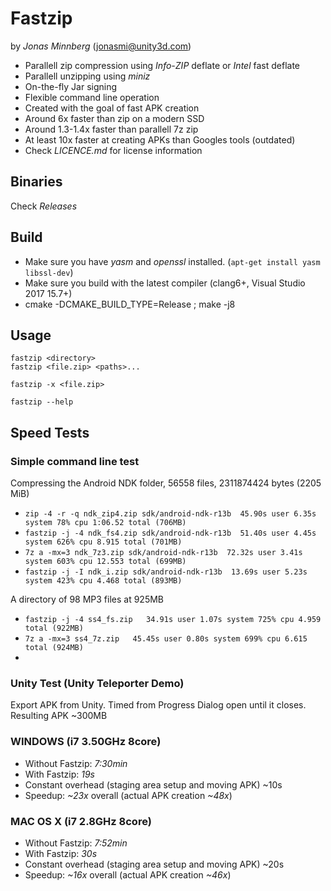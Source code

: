 # Fastzip
by _Jonas Minnberg_ (jonasmi@unity3d.com)

* Parallell zip compression using *Info-ZIP* deflate or *Intel* fast deflate
* Parallell unzipping using *miniz*
* On-the-fly Jar signing
* Flexible command line operation
* Created with the goal of fast APK creation
* Around 6x faster than zip on a modern SSD
* Around 1.3-1.4x faster than parallell 7z zip
* At least 10x faster at creating APKs than Googles tools (outdated)
* Check _LICENCE.md_ for license information

## Binaries

Check *Releases*

## Build

* Make sure you have *yasm* and *openssl* installed. (`apt-get install yasm libssl-dev`)
* Make sure you build with the latest compiler (clang6+, Visual Studio 2017 15.7+)
* cmake -DCMAKE_BUILD_TYPE=Release ; make -j8

## Usage

    fastzip <directory>
    fastzip <file.zip> <paths>...

	fastzip -x <file.zip>

	fastzip --help

## Speed Tests

### Simple command line test

Compressing the Android NDK folder, 56558 files, 2311874424 bytes (2205 MiB)

* `zip -4 -r -q ndk_zip4.zip sdk/android-ndk-r13b  45.90s user 6.35s system 78% cpu 1:06.52 total (706MB)`
* `fastzip -j -4 ndk_fs4.zip sdk/android-ndk-r13b  51.40s user 4.45s system 626% cpu 8.915 total (701MB)`
* `7z a -mx=3 ndk_7z3.zip sdk/android-ndk-r13b  72.32s user 3.41s system 603% cpu 12.553 total (699MB)`
* `fastzip -j -I ndk_i.zip sdk/android-ndk-r13b  13.69s user 5.23s system 423% cpu 4.468 total (893MB)`

A directory of 98 MP3 files at 925MB

* `fastzip -j -4 ss4_fs.zip   34.91s user 1.07s system 725% cpu 4.959 total (922MB)`
* `7z a -mx=3 ss4_7z.zip   45.45s user 0.80s system 699% cpu 6.615 total (924MB)`
*
### Unity Test (Unity Teleporter Demo)

Export APK from Unity. Timed from Progress Dialog open until it closes. Resulting APK ~300MB

### WINDOWS (i7 3.50GHz 8core)
* Without Fastzip: *7:30min*
* With Fastzip: *19s*
* Constant overhead (staging area setup and moving APK) ~10s
* Speedup: *~23x* overall (actual APK creation *~48x*)

### MAC OS X (i7 2.8GHz 8core)
* Without Fastzip: *7:52min*
* With Fastzip: *30s*
* Constant overhead (staging area setup and moving APK) ~20s
* Speedup: *~16x* overall (actual APK creation *~46x*)

